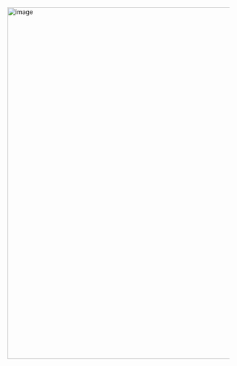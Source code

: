 <img width="798" alt="image" src="https://user-images.githubusercontent.com/63247458/192797324-a82f49ba-8a8e-4fed-8d4a-4d6cc19b69f4.png">

